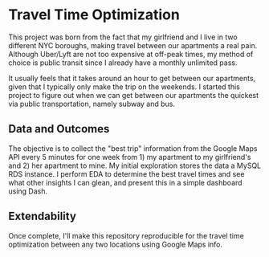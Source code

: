 # Travel Time Optimization

This project was born from the fact that my girlfriend and I live in two
different NYC boroughs, making travel between our apartments a real pain.
Although Uber/Lyft are not too expensive at off-peak times, my method of choice
is public transit since I already have a monthly unlimited pass.

It usually feels that it takes around an hour to get between our apartments,
given that I typically only make the trip on the weekends. I started this
project to figure out when we can get between our apartments the quickest via
public transportation, namely subway and bus.

## Data and Outcomes

The objective is to collect the "best trip" information from the Google Maps API
every 5 minutes for one week from 1) my apartment to my girlfriend's and 2) her
apartment to mine. My initial exploration stores the data a MySQL RDS instance.
I perform EDA to determine the best travel times and see what other insights I can
glean, and present this in a simple dashboard using Dash.

## Extendability

Once complete, I'll make this repository reproducible for the travel time
optimization between any two locations using Google Maps info. 
